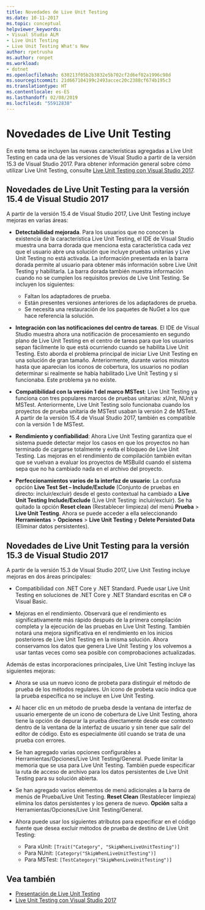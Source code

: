 ```yaml
---
title: Novedades de Live Unit Testing
ms.date: 10-11-2017
ms.topic: conceptual
helpviewer_keywords:
- Visual Studio ALM
- Live Unit Testing
- Live Unit Testing What's New
author: rpetrusha
ms.author: ronpet
ms.workload:
- dotnet
ms.openlocfilehash: 630213f05b2b3832e5b702cf2d6ef02a1996c98d
ms.sourcegitcommit: 21d667104199c2493accec20c2388cf674b195c3
ms.translationtype: HT
ms.contentlocale: es-ES
ms.lasthandoff: 02/08/2019
ms.locfileid: "55912838"
---
```

# <a name="whats-new-in-live-unit-testing"></a>Novedades de Live Unit Testing

En este tema se incluyen las nuevas características agregadas a Live Unit Testing en cada una de las versiones de Visual Studio a partir de la versión 15.3 de Visual Studio 2017. Para obtener información general sobre cómo utilizar Live Unit Testing, consulte [Live Unit Testing con Visual Studio 2017](live-unit-testing.md).

## <a name="whats-new-in-live-unit-testing-for-visual-studio-2017-version-154"></a>Novedades de Live Unit Testing para la versión 15.4 de Visual Studio 2017

A partir de la versión 15.4 de Visual Studio 2017, Live Unit Testing incluye mejoras en varias áreas:

- **Detectabilidad mejorada**. Para los usuarios que no conocen la existencia de la característica Live Unit Testing, el IDE de Visual Studio muestra una barra dorada que menciona esta característica cada vez que el usuario abre una solución que incluye pruebas unitarias y Live Unit Testing no está activada. La información presentada en la barra dorada permite al usuario para obtener más información sobre Live Unit Testing y habilitarla. La barra dorada también muestra información cuando no se cumplen los requisitos previos de Live Unit Testing. Se incluyen los siguientes:

   - Faltan los adaptadores de prueba.
   - Están presentes versiones anteriores de los adaptadores de prueba.
   - Se necesita una restauración de los paquetes de NuGet a los que hace referencia la solución. 

- **Integración con las notificaciones del centro de tareas**. El IDE de Visual Studio muestra ahora una notificación de procesamiento en segundo plano de Live Unit Testing en el centro de tareas para que los usuarios sepan fácilmente lo que está ocurriendo cuando se habilita Live Unit Testing. Esto aborda el problema principal de iniciar Live Unit Testing en una solución de gran tamaño. Anteriormente, durante varios minutos hasta que aparecían los iconos de cobertura, los usuarios no podían determinar si realmente se había habilitado Live Unit Testing y si funcionaba. Este problema ya no existe.

- **Compatibilidad con la versión 1 del marco MSTest**: Live Unit Testing ya funciona con tres populares marcos de pruebas unitarias: xUnit, NUnit y MSTest. Anteriormente, Live Unit Testing solo funcionaba cuando los proyectos de prueba unitaria de MSTest usaban la versión 2 de MSTest. A partir de la versión 15.4 de Visual Studio 2017, también es compatible con la versión 1 de MSTest. 

- **Rendimiento y confiabilidad**: Ahora Live Unit Testing garantiza que el sistema puede detectar mejor los casos en que los proyectos no han terminado de cargarse totalmente y evita el bloqueo de Live Unit Testing. Las mejoras en el rendimiento de compilación también evitan que se vuelvan a evaluar los proyectos de MSBuild cuando el sistema sepa que no ha cambiado nada en el archivo del proyecto.  

- **Perfeccionamientos varios de la interfaz de usuario**:  La confusa opción **Live Test Set – Include/Exclude** (Conjunto de pruebas en directo: incluir/excluir) desde el gesto contextual ha cambiado a **Live Unit Testing Include/Exclude** (Live Unit Testing: incluir/excluir). Se ha quitado la opción **Reset clean** (Restablecer limpieza) del menú **Prueba** > **Live Unit Testing**. Ahora se puede acceder a ella seleccionando **Herramientas** > **Opciones** > **Live Unit Testing** y **Delete Persisted Data** (Eliminar datos persistentes).

## <a name="whats-new-in-live-unit-testing-for-visual-studio-2017-version-153"></a>Novedades de Live Unit Testing para la versión 15.3 de Visual Studio 2017

A partir de la versión 15.3 de Visual Studio 2017, Live Unit Testing incluye mejoras en dos áreas principales:

- Compatibilidad con .NET Core y .NET Standard. Puede usar Live Unit Testing en soluciones de .NET Core y .NET Standard escritas en C# o Visual Basic.
 
-  Mejoras en el rendimiento. Observará que el rendimiento es significativamente más rápido después de la primera compilación completa y la ejecución de las pruebas en Live Unit Testing. También notará una mejora significativa en el rendimiento en los inicios posteriores de Live Unit Testing en la misma solución. Ahora conservamos los datos que genera Live Unit Testing y los volvemos a usar tantas veces como sea posible con comprobaciones actualizadas. 
 
Además de estas incorporaciones principales, Live Unit Testing incluye las siguientes mejoras: 

- Ahora se usa un nuevo icono de probeta para distinguir el método de prueba de los métodos regulares. Un icono de probeta vacío indica que la prueba específica no se incluye en Live Unit Testing. 

- Al hacer clic en un método de prueba desde la ventana de interfaz de usuario emergente de un icono de cobertura de Live Unit Testing, ahora tiene la opción de depurar la prueba directamente desde ese contexto dentro de la ventana de la interfaz de usuario y sin tener que salir del editor de código. Esto es especialmente útil cuando se trata de una prueba con errores.  

- Se han agregado varias opciones configurables a Herramientas/Opciones/Live Unit Testing/General. Puede limitar la memoria que se usa para Live Unit Testing. También puede especificar la ruta de acceso de archivo para los datos persistentes de Live Unit Testing para su solución abierta. 

- Se han agregado varios elementos de menú adicionales a la barra de menús de Prueba/Live Unit Testing. **Reset Clean**  (Restablecer limpieza) elimina los datos persistentes y los genera de nuevo. **Opción** salta a Herramientas/Opciones/Live Unit Testing/General.
  
- Ahora puede usar los siguientes atributos para especificar en el código fuente que desea excluir métodos de prueba de destino de Live Unit Testing:
   - Para xUnit: `[Trait("Category", "SkipWhenLiveUnitTesting")]`
   - Para NUnit: `[Category("SkipWhenLiveUnitTesting")]`
   - Para MSTest: `[TestCategory("SkipWhenLiveUnitTesting")]`

## <a name="see-also"></a>Vea también
- [Presentación de Live Unit Testing](live-unit-testing-intro.md)   
- [Live Unit Testing con Visual Studio 2017](live-unit-testing.md)
